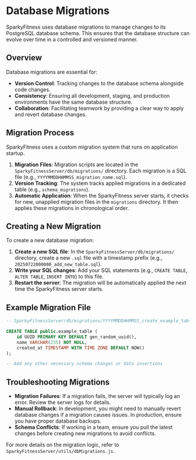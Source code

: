 # Database Migrations

SparkyFitness uses database migrations to manage changes to its PostgreSQL database schema. This ensures that the database structure can evolve over time in a controlled and versioned manner.

## Overview

Database migrations are essential for:

*   **Version Control**: Tracking changes to the database schema alongside code changes.
*   **Consistency**: Ensuring all development, staging, and production environments have the same database structure.
*   **Collaboration**: Facilitating teamwork by providing a clear way to apply and revert database changes.

## Migration Process

SparkyFitness uses a custom migration system that runs on application startup.

1.  **Migration Files**: Migration scripts are located in the `SparkyFitnessServer/db/migrations/` directory. Each migration is a SQL file (e.g., `YYYYMMDDHHMMSS_migration_name.sql`).
2.  **Version Tracking**: The system tracks applied migrations in a dedicated table (e.g., `schema_migrations`).
3.  **Automatic Application**: When the SparkyFitness server starts, it checks for new, unapplied migration files in the `migrations` directory. It then applies these migrations in chronological order.

## Creating a New Migration

To create a new database migration:

1.  **Create a new SQL file**: In the `SparkyFitnessServer/db/migrations/` directory, create a new `.sql` file with a timestamp prefix (e.g., `20250722000000_add_new_table.sql`).
2.  **Write your SQL changes**: Add your SQL statements (e.g., `CREATE TABLE`, `ALTER TABLE`, `INSERT INTO`) to this file.
3.  **Restart the server**: The migration will be automatically applied the next time the SparkyFitness server starts.

## Example Migration File

```sql
-- SparkyFitnessServer/db/migrations/YYYYMMDDHHMMSS_create_example_table.sql

CREATE TABLE public.example_table (
    id UUID PRIMARY KEY DEFAULT gen_random_uuid(),
    name VARCHAR(255) NOT NULL,
    created_at TIMESTAMP WITH TIME ZONE DEFAULT NOW()
);

-- Add any other necessary schema changes or data insertions
```

## Troubleshooting Migrations

*   **Migration Failures**: If a migration fails, the server will typically log an error. Review the server logs for details.
*   **Manual Rollback**: In development, you might need to manually revert database changes if a migration causes issues. In production, ensure you have proper database backups.
*   **Schema Conflicts**: If working in a team, ensure you pull the latest changes before creating new migrations to avoid conflicts.

For more details on the migration logic, refer to `SparkyFitnessServer/utils/dbMigrations.js`.